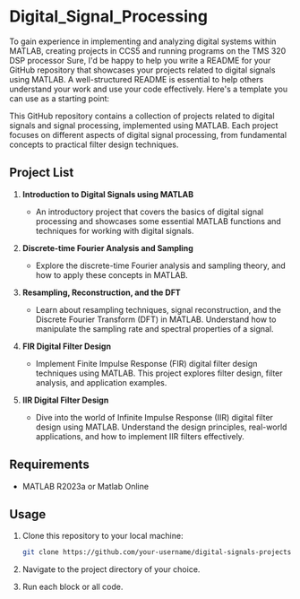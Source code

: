 # Digital_Signal_Processing

To gain experience in implementing and analyzing digital systems within MATLAB, creating projects in CCS5 and running programs on the TMS 320 DSP processor
Sure, I'd be happy to help you write a README for your GitHub repository that showcases your projects related to digital signals using MATLAB. A well-structured README is essential to help others understand your work and use your code effectively. Here's a template you can use as a starting point:

This GitHub repository contains a collection of projects related to digital signals and signal processing, implemented using MATLAB. Each project focuses on different aspects of digital signal processing, from fundamental concepts to practical filter design techniques.

## Project List

1. **Introduction to Digital Signals using MATLAB**
   - An introductory project that covers the basics of digital signal processing and showcases some essential MATLAB functions and techniques for working with digital signals.

2. **Discrete-time Fourier Analysis and Sampling**
   - Explore the discrete-time Fourier analysis and sampling theory, and how to apply these concepts in MATLAB.

3. **Resampling, Reconstruction, and the DFT**
   - Learn about resampling techniques, signal reconstruction, and the Discrete Fourier Transform (DFT) in MATLAB. Understand how to manipulate the sampling rate and spectral properties of a signal.

4. **FIR Digital Filter Design**
   - Implement Finite Impulse Response (FIR) digital filter design techniques using MATLAB. This project explores filter design, filter analysis, and application examples.

5. **IIR Digital Filter Design**
   - Dive into the world of Infinite Impulse Response (IIR) digital filter design using MATLAB. Understand the design principles, real-world applications, and how to implement IIR filters effectively.

## Requirements

- MATLAB R2023a or Matlab Online

## Usage

1. Clone this repository to your local machine:

   ```bash
   git clone https://github.com/your-username/digital-signals-projects.git
   ```

2. Navigate to the project directory of your choice.

3. Run each block or all code.
